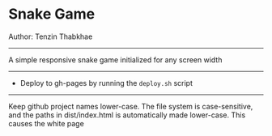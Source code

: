 # Snake Game

Author: Tenzin Thabkhae

---

A simple responsive snake game initialized for any screen width

---

* Deploy to gh-pages by running the `deploy.sh` script

---

Keep github project names lower-case. The file system is case-sensitive, and the paths in dist/index.html is automatically
made lower-case. This causes the white page
